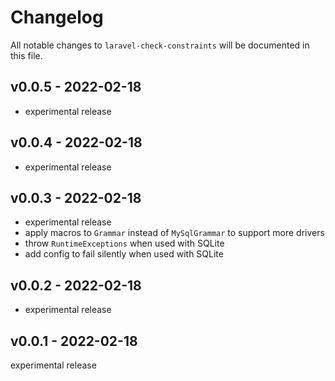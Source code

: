 # Changelog

All notable changes to `laravel-check-constraints` will be documented in this file.

## v0.0.5 - 2022-02-18

- experimental release

## v0.0.4 - 2022-02-18

- experimental release

## v0.0.3 - 2022-02-18

- experimental release
- apply macros to `Grammar` instead of `MySqlGrammar` to support more drivers
- throw `RuntimeExceptions` when used with SQLite
- add config to fail silently when used with SQLite

## v0.0.2 - 2022-02-18

- experimental release

## v0.0.1 - 2022-02-18

experimental release
